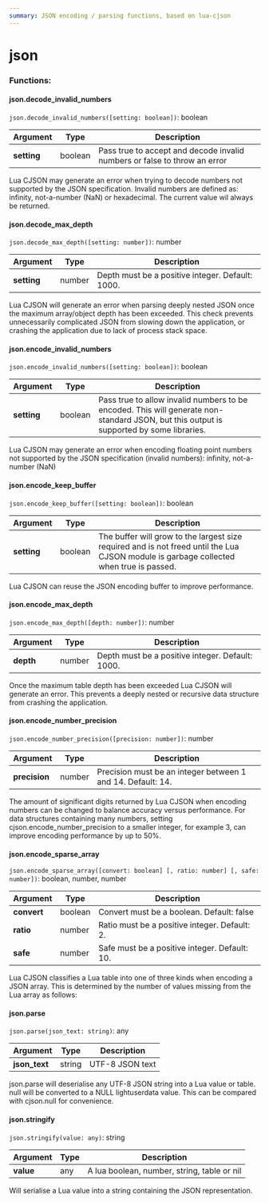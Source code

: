 ```yaml
---
summary: JSON encoding / parsing functions, based on lua-cjson
---
```


# json

### Functions:
#### json.decode_invalid_numbers

`json.decode_invalid_numbers([setting: boolean])`: boolean

Argument | Type | Description
-------- | ---- | -----------
  **setting** | boolean | Pass true to accept and decode invalid numbers or false to throw an error

Lua CJSON may generate an error when trying to decode numbers not supported by the JSON specification. Invalid numbers are defined as: infinity, not-a-number (NaN) or hexadecimal. The current value wil always be returned.


#### json.decode_max_depth

`json.decode_max_depth([setting: number])`: number

Argument | Type | Description
-------- | ---- | -----------
  **setting** | number | Depth must be a positive integer. Default: 1000.

Lua CJSON will generate an error when parsing deeply nested JSON once the maximum array/object depth has been exceeded. This check prevents unnecessarily complicated JSON from slowing down the application, or crashing the application due to lack of process stack space.


#### json.encode_invalid_numbers

`json.encode_invalid_numbers([setting: boolean])`: boolean

Argument | Type | Description
-------- | ---- | -----------
  **setting** | boolean | Pass true to allow invalid numbers to be encoded. This will generate non-standard JSON, but this output is supported by some libraries.

Lua CJSON may generate an error when encoding floating point numbers not supported by the JSON specification (invalid numbers): infinity, not-a-number (NaN)


#### json.encode_keep_buffer

`json.encode_keep_buffer([setting: boolean])`: boolean

Argument | Type | Description
-------- | ---- | -----------
  **setting** | boolean | The buffer will grow to the largest size required and is not freed until the Lua CJSON module is garbage collected when true is passed.

Lua CJSON can reuse the JSON encoding buffer to improve performance.


#### json.encode_max_depth

`json.encode_max_depth([depth: number])`: number

Argument | Type | Description
-------- | ---- | -----------
  **depth** | number | Depth must be a positive integer. Default: 1000.

Once the maximum table depth has been exceeded Lua CJSON will generate an error. This prevents a deeply nested or recursive data structure from crashing the application.


#### json.encode_number_precision

`json.encode_number_precision([precision: number])`: number

Argument | Type | Description
-------- | ---- | -----------
  **precision** | number | Precision must be an integer between 1 and 14. Default: 14.

The amount of significant digits returned by Lua CJSON when encoding numbers can be changed to balance accuracy versus performance. For data structures containing many numbers, setting cjson.encode_number_precision to a smaller integer, for example 3, can improve encoding performance by up to 50%.


#### json.encode_sparse_array

`json.encode_sparse_array([convert: boolean] [, ratio: number] [, safe: number])`: boolean, number, number

Argument | Type | Description
-------- | ---- | -----------
  **convert** | boolean | Convert must be a boolean. Default: false
  **ratio** | number | Ratio must be a positive integer. Default: 2.
  **safe** | number | Safe must be a positive integer. Default: 10.

Lua CJSON classifies a Lua table into one of three kinds when encoding a JSON array. This is determined by the number of values missing from the Lua array as follows:


#### json.parse

`json.parse(json_text: string)`: any

Argument | Type | Description
-------- | ---- | -----------
  **json_text** | string | UTF-8 JSON text

json.parse will deserialise any UTF-8 JSON string into a Lua value or table. null will be converted to a NULL lightuserdata value. This can be compared with cjson.null for convenience.


#### json.stringify

`json.stringify(value: any)`: string

Argument | Type | Description
-------- | ---- | -----------
  **value** | any | A lua boolean, number, string, table or nil

Will serialise a Lua value into a string containing the JSON representation.

